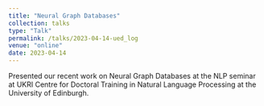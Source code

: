 ```yaml
---
title: "Neural Graph Databases"
collection: talks
type: "Talk"
permalink: /talks/2023-04-14-ued_log
venue: "online"
date: 2023-04-14
---
```


Presented our recent work on Neural Graph Databases at the NLP seminar at UKRI Centre for Doctoral Training in Natural Language Processing at the University of Edinburgh.
